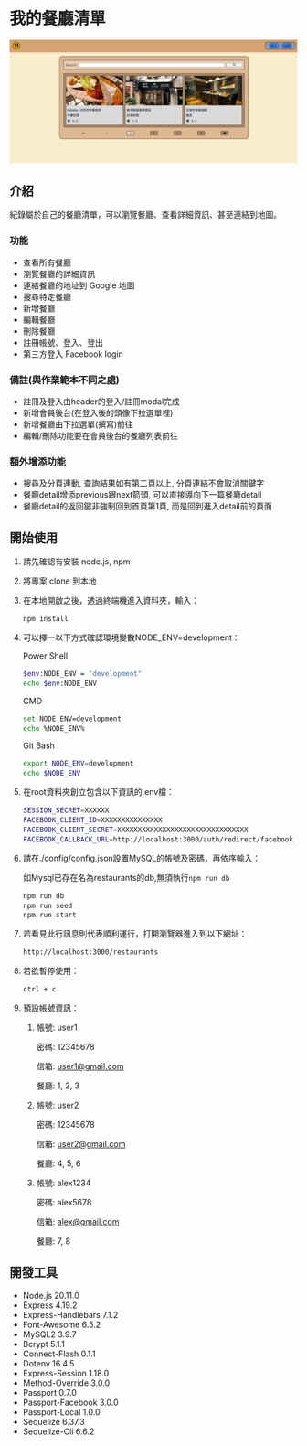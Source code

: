 # 我的餐廳清單

![Index page about Restaurant List](./public/images/C4M3.png)

## 介紹

紀錄屬於自己的餐廳清單，可以瀏覽餐廳、查看詳細資訊、甚至連結到地圖。

### 功能

- 查看所有餐廳
- 瀏覽餐廳的詳細資訊
- 連結餐廳的地址到 Google 地圖
- 搜尋特定餐廳
- 新增餐廳
- 編輯餐廳
- 刪除餐廳
- 註冊帳號、登入、登出
- 第三方登入 Facebook login

### 備註(與作業範本不同之處)

- 註冊及登入由header的登入/註冊modal完成
- 新增會員後台(在登入後的頭像下拉選單裡)
- 新增餐廳由下拉選單(撰寫)前往
- 編輯/刪除功能要在會員後台的餐廳列表前往

### 額外增添功能

- 搜尋及分頁連動, 查詢結果如有第二頁以上, 分頁連結不會取消關鍵字
- 餐廳detail增添previous跟next箭頭, 可以直接導向下一篇餐廳detail
- 餐廳detail的返回鍵非強制回到首頁第1頁, 而是回到進入detail前的頁面

## 開始使用

1. 請先確認有安裝 node.js, npm
2. 將專案 clone 到本地
3. 在本地開啟之後，透過終端機進入資料夾，輸入：

   ```bash
   npm install
   ```
4. 可以擇一以下方式確認環境變數NODE_ENV=development：

   Power Shell

   ```bash
   $env:NODE_ENV = "development"
   echo $env:NODE_ENV
   ```

   CMD

   ```bash
   set NODE_ENV=development
   echo %NODE_ENV%
   ```

   Git Bash

   ```bash
   export NODE_ENV=development
   echo $NODE_ENV
   ```

5. 在root資料夾創立包含以下資訊的.env檔：

    ```bash
    SESSION_SECRET=XXXXXX
    FACEBOOK_CLIENT_ID=XXXXXXXXXXXXXXX
    FACEBOOK_CLIENT_SECRET=XXXXXXXXXXXXXXXXXXXXXXXXXXXXXXXX
    FACEBOOK_CALLBACK_URL=http://localhost:3000/auth/redirect/facebook
    ```

6. 請在./config/config.json設置MySQL的帳號及密碼，再依序輸入：

    如Mysql已存在名為restaurants的db,無須執行`npm run db`

   ```bash
   npm run db
   npm run seed
   npm run start
   ```

7. 若看見此行訊息則代表順利運行，打開瀏覽器進入到以下網址：

   ```bash
   http://localhost:3000/restaurants
   ```

8. 若欲暫停使用：

   ```bash
   ctrl + c
   ```
9. 預設帳號資訊：

   1. 帳號: user1

      密碼: 12345678

      信箱: user1@gmail.com

      餐廳: 1, 2, 3

   2. 帳號: user2

      密碼: 12345678

      信箱: user2@gmail.com

      餐廳: 4, 5, 6

   3. 帳號: alex1234

      密碼: alex5678

      信箱: alex@gmail.com
      
      餐廳: 7, 8

## 開發工具

- Node.js 20.11.0
- Express 4.19.2
- Express-Handlebars 7.1.2
- Font-Awesome 6.5.2
- MySQL2 3.9.7
- Bcrypt 5.1.1
- Connect-Flash 0.1.1
- Dotenv 16.4.5
- Express-Session 1.18.0
- Method-Override 3.0.0
- Passport 0.7.0
- Passport-Facebook 3.0.0
- Passport-Local 1.0.0
- Sequelize 6.37.3
- Sequelize-Cli 6.6.2
